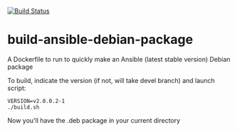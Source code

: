 [![Build Status](https://travis-ci.org/nousmotards/build-ansible-debian-package.svg?branch=master)](https://travis-ci.org/nousmotards/build-ansible-debian-package)

# build-ansible-debian-package
A Dockerfile to run to quickly make an Ansible (latest stable version) Debian package

To build, indicate the version (if not, will take devel branch) and launch script:
```
VERSION=v2.0.0.2-1
./build.sh
```
Now you'll have the .deb package in your current directory
